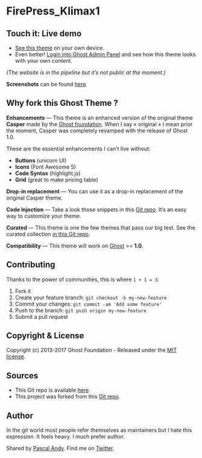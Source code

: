 # FirePress_Klimax1


## Touch it: Live demo

- [See this theme](#) on your own device.
- Even better! [Login into Ghost Admin Panel](#) and see how this theme looks with your own content. 

*(The website is in the pipeline but it’s not public at the moment.)*

**Screenshots** can be found [here](#).


## Why fork this Ghost Theme ?

**Enhancements** — This theme is an enhanced version of the original theme **Casper** made by the [Ghost foundation](https://ghost.org/). When I say « original » I mean prior the moment, Casper was completely revamped with the release of Ghost 1.0. 

These are the essential enhancements I can’t live without:

- **Buttons** (unicorn UI)
- **Icons** (Font Awesome 5)
- **Code Syntax** (highlight.js) 
- **Grid** (great to make pricing table)

**Drop-in replacement** — You can use it as a drop-in replacement of the original Casper theme.

**Code Injection** — Take a look those snippets in this [Git repo](https://github.com/firepress-org/Code-Injection-Ghost). It’s an easy way to customize your theme.

**Curated** — This theme is one the few themes that pass our big test. See the curated collection [in this Git repo](https://github.com/firepress-org/Ghost-Theme-Curated-Collection/tree/master/01_go).

**Compatibility** — This theme will work on [Ghost](https://ghost.org/) >= **1.0**.


## Contributing

Thanks to the power of communities, this is where `1 + 1 = 3`.

1. Fork it
2. Create your feature branch: `git checkout -b my-new-feature`
3. Commit your changes: `git commit -am 'Add some feature'`
4. Push to the branch: `git push origin my-new-feature`
5. Submit a pull request


## Copyright & License

Copyright (c) 2013-2017 Ghost Foundation - Released under the [MIT license](LICENSE).


## Sources

- This Git repo is available [here](https://github.com/firepress-org/FirePress_Klimax1).
- This project was forked from this [Git repo](https://github.com/TryGhost/Casper/tree/1.4).


## Author

In the git world most people refer themselves as maintainers but I hate this expression. It feels heavy. I much prefer author.

Shared by [Pascal Andy](https://pascalandy.com/blog/now/). Find me on [Twitter](https://twitter.com/askpascalandy).
